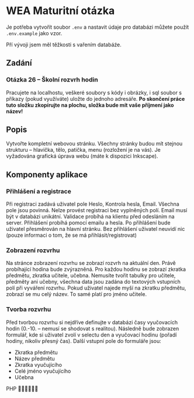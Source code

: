 # WEA Maturitní otázka

Je potřeba vytvořít soubor `.env` a nastavit údaje pro databázi můžete použít `.env.example` jako vzor.

Pří vývoji jsem měl těžkosti s vařením databáźe.


## Zadání
### Otázka 26 – Školní rozvrh hodin

Pracujete na localhostu, veškeré soubory s kódy i obrázky, i sql soubor s příkazy (pokud využíváte)
uložte do jednoho adresáře. **Po skončení práce tuto složku zkopírujte na plochu, složka bude mít
vaše příjmení jako název!**

## Popis

Vytvořte kompletní webovou stránku. Všechny stránky budou mít stejnou strukturu – hlavička, tělo,
patička, menu (rozložení je na vás). Je vyžadována grafická úprava webu (máte k dispozici Inkscape).

## Komponenty aplikace

### Přihlášení a registrace

Při registraci zadává uživatel pole Heslo, Kontrola hesla, Email. Všechna pole jsou povinná. Nelze
provést registraci bez vyplněných polí. Email musí být v databázi unikátní. Validace probíhá na klientu
před odesláním na server.
Přihlášení probíhá pomocí emailu a hesla. Po přihlášení bude uživatel přesměrován na hlavní stránku.
Bez přihlášení uživatel neuvidí nic (pouze informaci o tom, že se má přihlásit/registrovat)

### Zobrazení rozvrhu

Na stránce zobrazení rozvrhu se zobrazí rozvrh na aktuální den. Právě probíhající hodina bude
zvýrazněná. Pro každou hodinu se zobrazí zkratka předmětu, zkratka učitele, učebna. Nemusíte tvořit
tabulky pro učitele, předměty ani učebny, všechna data jsou zadána do textových vstupních polí při
vyváření rozvrhu. Pokud uživatel najede myší na zkratku předmětu, zobrazí se mu celý název. To
samé platí pro jméno učitele.

### Tvorba rozvrhu

Před tvorbou rozvrhu si nejdříve definujte v databázi časy vyučovacích hodin (0.-10. – nemusí se
shodovat s realitou). Následně bude zobrazen formulář, kde si uživatel zvolí v selectu den a vyučovací
hodinu (pořadí hodiny, nikoliv přesný čas). Další vstupní pole do formuláře jsou:

- Zkratka předmětu
- Název předmětu
- Zkratka vyučujícího
- Celé jméno vyučujícího
- Učebna


PHP 🤮🤮🤮🤮🤮🤮
